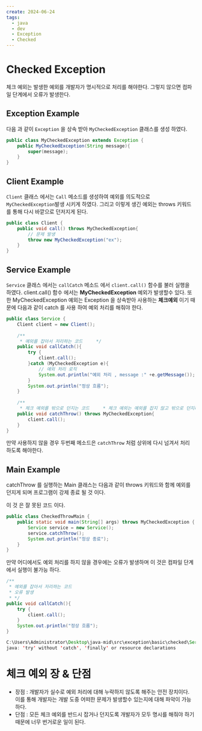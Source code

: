 ```yaml
---
create: 2024-06-24
tags:
  - java
  - dev
  - Exception
  - Checked
---
```


# Checked Exception 

체크 예외는 발생한 예외를 개발자가 명시적으로 처리를 해야한다. 그렇지 않으면 컴파일 단계에서 오류가 발생한다.

## Exception Example

다음 과 같이 `Exception` 을 상속 받아 `MyCheckedException` 클래스를 생성 하였다.

``` java
public class MyCheckedException extends Exception {  
    public MyCheckedException(String message){  
        super(message);  
    }  
}
```

## Client Example

`Client` 클래스 에서는 `Call` 메소드를 생성하여 예외를 의도적으로 `MyCheckedException`발생 시키게 하였다. 그리고 이렇게 생긴 예외는 throws 키워드 를 통해 다시 바깥으로 던저지게 된다.

``` java 
public class Client {  
    public void call() throws MyCheckedException{  
        // 문제 발생  
        throw new MyCheckedException("ex");  
    }  
}
```

## Service Example

`Service` 클래스 에서는  `callCatch` 메소드 에서  `client.call()`  함수를 불러 실행을 하였다.  client.call() 함수 에서는 **MyCheckedException** 예외가 발생할수 있다. 또한 MyCheckedException 예외는 Exception 을 상속받아 사용하는 **체크예외** 이기 때문에 다음과 같이  catch 를 사용 하여 예외 처리를 해줘야 한다. 

```java
public class Service {  
    Client client = new Client();  
  
    /**  
     * 예외를 잡아서 저리하는 코드     */    
    public void callCatch(){  
        try {  
            client.call();  
        }catch (MyCheckedException e){  
            // 예외 처리 로직  
            System.out.println("예외 처리 , message :" +e.getMessage());  
        }  
        System.out.println("정상 흐름");  
    }  
  
    /**  
     * 체크 예외를 밖으로 던지는 코드     * 체크 예외는 예외를 잡지 않고 밖으로 던지려면 throws 예뢰를 메서드에 필수로 선언해야 한다     */    
    public void catchThrow() throws MyCheckedException{  
        client.call();  
    }  
}

```

만약 사용하지 않을 경우 두번째 메소드은 ``catchThrow`` 처럼 상위에 다시 넘겨서 처리 하도록 해야한다.

## Main Example

catchThrow 를 실행하는 Main 클래스는 다음과 같이 throws 키워드와 함께 예외를 던지게 되며 프로그램이 강제 종료 될 것 이다. 

이 것 은 잘 못된 코드 이다.

```java
public class CheckedThrowMain {  
    public static void main(String[] args) throws MyCheckedException {  
        Service service = new Service();  
        service.catchThrow();  
        System.out.println("정상 종료");  
    }  
}
```


만약 어디에서도 예외 처리를 하지 않을 경우에는 오류가 발생하며 이 것은 컴파일 단계에서 실행이 불가능 하다.

``` java
/**  
 * 예외를 잡아서 저리하는 코드 
 * 오류 발생
 * */
public void callCatch(){  
    try {  
        client.call();  
    }  
    System.out.println("정상 흐름");  
}
```

``` java
C:\Users\Administrator\Desktop\java-mid\src\exception\basic\checked\Service.java:10:9
java: 'try' without 'catch', 'finally' or resource declarations

```

# 체크 예외 장 & 단점

* 장점 : 개발자가 실수로 예외 처리에 대해 누락하지 않도록 해주는 안전 장치이다. 이를 통해 개발자는 개발 도중 어떠한 문제가 발생할수 있는지에 대해 파악이 가능하다.
* 단점 : 모든 체크 예외를 반드시 잡거나 던지도록 개발자가 모두 명시를 해줘야 하기 때문에 너무 번거로운 일이 된다. 